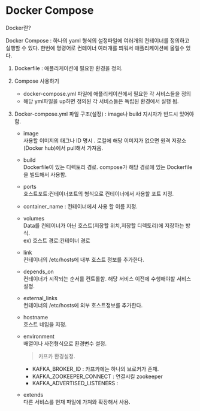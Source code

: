 # Docker Compose

Docker란? <br>


Docker Compose : 하나의 yaml 형식의 설정파일에 여러개의 컨테이너를 정의하고 실행할 수 있다.
한번에 명령어로 컨테이너 여러개를 띄워서 애플리케이션에 올릴수 있다. 


1. Dockerfile : 애플리케이션에 필요한 환경을 정의.

2. Compose 사용하기  <br>
    - docker-compose.yml 파일에 애플리케이션에서 필요한 각 서비스들을 정의 <br>
    - 해당 yml파일을 up하면 정의된 각 서비스들은 독립된 환경에서 실행 됨.
 
3. Docker-compose.yml 파일 구조(설정) : image나 build 지시자가 반드시 있어야함.

    - image <br>  사용할 이미지의 태그나 ID 명시 . 로컬에 해당 이미지가 없으면 원격 저장소(Docker hub)에서 pull해서 가져옴.
    
    - build <br> Dockerfile이 있는 디렉토리 경로. compose가 해당 경로에 있는 Dockerfile을 빌드해서 사용함.
    
    - ports <br> 호스트포트:컨테이너포트의 형식으로 컨테이너에서 사용할 포트 지정.
    
    - container_name : 컨테이너에서 사용 할 이름 지정.
    
    - volumes <br> Data를 컨테이너가 아닌 호스트(저장할 위치,저장할 디렉토리)에 저장하는 방식.  <br>ex) 호스트 경로:컨테이너 경로
    
    - link <br> 컨테이너의 /etc/hosts에 내부 호스트 정보를 추가한다.
    
    - depends_on <br> 컨테이너가 시작되는 순서를 컨트롤함. 해당 서비스 이전에 수행해야할 서비스 설정.<br>
    
    - external_links <br> 컨테이너의 /etc/hosts에 외부 호스트정보를 추가한다. 
    
    - hostname <br> 호스트 네임을 지정. 
    
    - environment <br> 배열이나 사전형식으로 환경변수 설정. <br> 
       > 카프카 환경설정.
        - KAFKA_BROKER_ID : 카프카에는 하나의 브로커가 존재.
        - KAFKA_ZOOKEEPER_CONNECT : 연결시킬 zookeeper 
        - KAFKA_ADVERTISED_LISTENERS :  
        
    
    - extends <br> 다른 서비스를 현재 파일에 가져와 확장해서 사용. 
    
  
    


 

